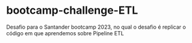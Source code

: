 # bootcamp-challenge-ETL
Desafio para o Santander bootcamp 2023, no qual o desafio é replicar o código em que aprendemos sobre Pipeline ETL
